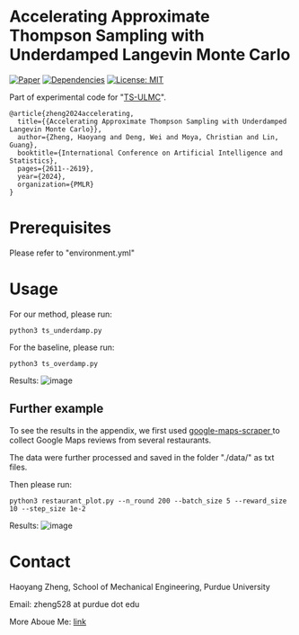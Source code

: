 # Accelerating Approximate Thompson Sampling with Underdamped Langevin Monte Carlo
[![Paper](https://img.shields.io/badge/PRML-238:2611--2619-orange)](https://proceedings.mlr.press/v238/zheng24b.html)
[![Dependencies](https://img.shields.io/badge/Python-3.10.0-yellow)](https://github.com/haoyangzheng1996/ts_ulmc/blob/main/environment.yml)
[![License: MIT](https://img.shields.io/badge/License-MIT-brightgreen.svg)](https://github.com/haoyangzheng1996/ts_ulmc/blob/main/LICENSE.md)

Part of experimental code for "[TS-ULMC](https://arxiv.org/abs/2401.11665)".

```
@article{zheng2024accelerating,
  title={{Accelerating Approximate Thompson Sampling with Underdamped Langevin Monte Carlo}},
  author={Zheng, Haoyang and Deng, Wei and Moya, Christian and Lin, Guang},
  booktitle={International Conference on Artificial Intelligence and Statistics},
  pages={2611--2619},
  year={2024},
  organization={PMLR}
}
```

# Prerequisites
Please refer to "environment.yml" 

# Usage
For our method, please run:
```
python3 ts_underdamp.py
```
For the baseline, please run:
```
python3 ts_overdamp.py
```
Results:
![image](https://github.com/haoyangzheng1996/ts_ulmc/assets/38525155/6989cfa6-45a0-4b1f-ac53-9e85b55206b7)

## Further example
To see the results in the appendix, we first used [google-maps-scraper
](https://github.com/omkarcloud/google-maps-scraper) to collect Google Maps reviews from several restaurants.

The data were further processed and saved in the folder "./data/" as txt files.

Then please run:
```
python3 restaurant_plot.py --n_round 200 --batch_size 5 --reward_size 10 --step_size 1e-2
```
Results:
![image](https://github.com/haoyangzheng1996/ts_ulmc/assets/38525155/45d343c0-97f8-4799-9dd2-e28502e778be)


# Contact
Haoyang Zheng, School of Mechanical Engineering, Purdue University

Email: zheng528 at purdue dot edu

More Aboue Me: [link](https://haoyangzheng.github.io/)

